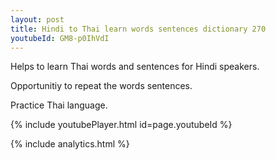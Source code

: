 ```yaml
---
layout: post
title: Hindi to Thai learn words sentences dictionary 270 
youtubeId: GM8-p0IhVdI
---
```

 
 
Helps to learn Thai words and sentences for Hindi speakers.

Opportunitiy to repeat the words sentences. 

Practice Thai language. 
 
{% include youtubePlayer.html id=page.youtubeId %}
 
 
{% include analytics.html %}